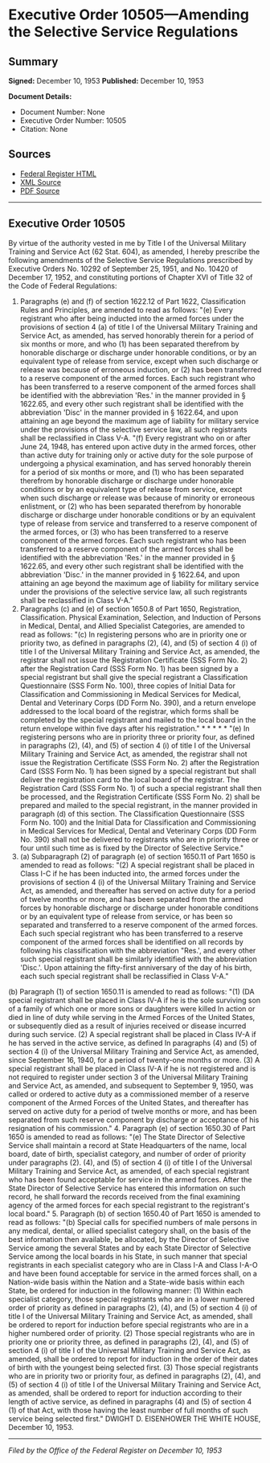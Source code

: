 # Executive Order 10505—Amending the Selective Service Regulations

## Summary

**Signed:** December 10, 1953
**Published:** December 10, 1953

**Document Details:**
- Document Number: None
- Executive Order Number: 10505
- Citation: None

## Sources
- [Federal Register HTML](https://www.presidency.ucsb.edu/documents/executive-order-10505-amending-the-selective-service-regulations)
- [XML Source](None)
- [PDF Source](None)

---

## Executive Order 10505

By virtue of the authority vested in me by Title I of the Universal Military Training and Service Act (62 Stat. 604), as amended, I hereby prescribe the following amendments of the Selective Service Regulations prescribed by Executive Orders No. 10292 of September 25, 1951, and No. 10420 of December 17, 1952, and constituting portions of Chapter XVI of Title 32 of the Code of Federal Regulations:
1. Paragraphs (e) and (f) of section 1622.12 of Part 1622, Classification Rules and Principles, are amended to read as follows:
"(e) Every registrant who after being inducted into the armed forces under the provisions of section 4 (a) of title I of the Universal Military Training and Service Act, as amended, has served honorably therein for a period of six months or more, and who (1) has been separated therefrom by honorable discharge or discharge under honorable conditions, or by an equivalent type of release from service, except when such discharge or release was because of erroneous induction, or (2) has been transferred to a reserve component of the armed forces. Each such registrant who has been transferred to a reserve component of the armed forces shall be identified with the abbreviation 'Res.' in the manner provided in § 1622.65, and every other such registrant shall be identified with the abbreviation 'Disc' in the manner provided in § 1622.64, and upon attaining an age beyond the maximum age of liability for military service under the provisions of the selective service law, all such registrants shall be reclassified in Class V-A.
"(f) Every registrant who on or after June 24, 1948, has entered upon active duty in the armed forces, other than active duty for training only or active duty for the sole purpose of undergoing a physical examination, and has served honorably therein for a period of six months or more, and (1) who has been separated therefrom by honorable discharge or discharge under honorable conditions or by an equivalent type of release from service, except when such discharge or release was because of minority or erroneous enlistment, or (2) who has been separated therefrom by honorable discharge or discharge under honorable conditions or by an equivalent type of release from service and transferred to a reserve component of the armed forces, or (3) who has been transferred to a reserve component of the armed forces. Each such registrant who has been transferred to a reserve component of the armed forces shall be identified with the abbreviation 'Res.' in the manner provided in § 1622.65, and every other such registrant shall be identified with the abbreviation 'Disc.' in the manner provided in § 1622.64, and upon attaining an age beyond the maximum age of liability for military service under the provisions of the selective service law, all such registrants shall be reclassified in Class V-A."
2. Paragraphs (c) and (e) of section 1650.8 of Part 1650, Registration, Classification. Physical Examination, Selection, and Induction of Persons in Medical, Dental, and Allied Specialist Categories, are amended to read as follows:
"(c) In registering persons who are in priority one or priority two, as defined in paragraphs (2), (4), and (5) of section 4 (i) of title I of the Universal Military Training and Service Act, as amended, the registrar shall not issue the Registration Certificate (SSS Form No. 2) after the Registration Card (SSS Form No. 1) has been signed by a special registrant but shall give the special registrant a Classification Questionnaire (SSS Form No. 100), three copies of Initial Data for Classification and Commissioning in Medical Services for Medical, Dental and Veterinary Corps (DD Form No. 390), and a return envelope addressed to the local board of the registrar, which forms shall be completed by the special registrant and mailed to the local board in the return envelope within five days after his registration." * * * * *
"(e) In registering persons who are in priority three or priority four, as defined in paragraphs (2), (4), and (5) of section 4 (i) of title I of the Universal Military Training and Service Act, as amended, the registrar shall not issue the Registration Certificate (SSS Form No. 2) after the Registration Card (SSS Form No. 1) has been signed by a special registrant but shall deliver the registration card to the local board of the registrar. The Registration Card (SSS Form No. 1) of such a special registrant shall then be processed, and the Registration Certificate (SSS Form No. 2) shall be prepared and mailed to the special registrant, in the manner provided in paragraph (d) of this section. The Classification Questionnaire (SSS Form No. 100) and the Initial Data for Classification and Commissioning in Medical Services for Medical, Dental and Veterinary Corps (DD Form No. 390) shall not be delivered to registrants who are in priority three or four until such time as is fixed by the Director of Selective Service."
3. (a) Subparagraph (2) of paragraph (e) of section 1650.11 of Part 1650 is amended to read as follows:
"(2) A special registrant shall be placed in Class I-C if he has been inducted into, the armed forces under the provisions of section 4 (i) of the Universal Military Training and Service Act, as amended, and thereafter has served on active duty for a period of twelve months or more, and has been separated from the armed forces by honorable discharge or discharge under honorable conditions or by an equivalent type of release from service, or has been so separated and transferred to a reserve component of the armed forces. Each such special registrant who has been transferred to a reserve component of the armed forces shall be identified on all records by following his classification with the abbreviation "Res.', and every other such special registrant shall be similarly identified with the abbreviation 'Disc.'. Upon attaining the fifty-first anniversary of the day of his birth, each such special registrant shall be reclassified in Class V-A."

(b) Paragraph (1) of section 1650.11 is amended to read as follows:
"(1) (DA special registrant shall be placed in Class IV-A if he is the sole surviving son of a family of which one or more sons or daughters were killed In action or died in line of duty while serving in the Armed Forces of the United States, or subsequently died as a result of injuries received or disease incurred during such service.
    (2) A special registrant shall be placed in Class IV-A if he has served in the active service, as defined In paragraphs (4) and (5) of section 4 (i) of the Universal Military Training and Service Act, as amended, since September 16, 1940, for a period of twenty-one months or more.
    (3) A special registrant shall be placed in Class IV-A if he is not registered and is not required to register under section 3 of the Universal Military Training and Service Act, as amended, and subsequent to September 9, 1950, was called or ordered to active duty as a commissioned member of a reserve component of the Armed Forces of the United States, and thereafter has served on active duty for a period of twelve months or more, and has been separated from such reserve component by discharge or acceptance of his resignation of his commission."
4. Paragraph (e) of section 1650.30 of Part 1650 is amended to read as follows:
"(e) The State Director of Selective Service shall maintain a record at State Headquarters of the name, local board, date of birth, specialist category, and number of order of priority under paragraphs (2). (4), and (5) of section 4 (i) of title I of the Universal Military Training and Service Act, as amended, of each special registrant who has been found acceptable for service in the armed forces. After the State Director of Selective Service has entered this information on such record, he shall forward the records received from the final examining agency of the armed forces for each special registrant to the registrant's local board."
5. Paragraph (b) of section 1650.40 of Part 1650 is amended to read as follows:
"(b) Special calls for specified numbers of male persons in any medical, dental, or allied specialist category shall, on the basis of the best information then available, be allocated, by the Director of Selective Service among the several States and by each State Director of Selective Service among the local boards in his State, in such manner that special registrants in each specialist category who are in Class I-A and Class I-A-O and have been found acceptable for service in the armed forces shall, on a Nation-wide basis within the Nation and a State-wide basis within each State, be ordered for induction in the following manner:
    (1) Within each specialist category, those special registrants who are in a lower numbered order of priority as defined in paragraphs (2), (4), and (5) of section 4 (i) of title I of the Universal Military Training and Service Act, as amended, shall be ordered to report for induction before special registrants who are in a higher numbered order of priority.
    (2) Those special registrants who are in priority one or priority three, as defined in paragraphs (2), (4), and (5) of section 4 (i) of title I of the Universal Military Training and Service Act, as amended, shall be ordered to report for induction in the order of their dates of birth with the youngest being selected first.
    (3) Those special registrants who are in priority two or priority four, as defined in paragraphs (2), (4), and (5) of section 4 (i) of title I of the Universal Military Training and Service Act, as amended, shall be ordered to report for induction according to their length of active service, as defined in paragraphs (4) and (5) of section 4 (1) of that Act, with those having the least number of full months of such service being selected first."
DWIGHT D. EISENHOWER
THE WHITE HOUSE,
December 10, 1953.

---

*Filed by the Office of the Federal Register on December 10, 1953*
